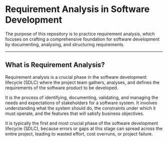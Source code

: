 # Requirement Analysis in Software Development
The purpose of this repository is to practice requirement analysis, which focuses on crafting a comprehensive foundation for software development by documenting, analysing, and structuring requirements.

---

## What is Requirement Analysis?
Requirement analysis is a crucial phase in the software development lifecycle (SDLC) where the project team gathers, analyses, and defines the requirements of the software product to be developed.

It is the process of identifying, documenting, validating, and managing the needs and expectations of stakeholders for a software system. It involves understanding what the system should do, the constraints under which it must operate, and the features that will satisfy business objectives.

It is typically the first and most crucial phase of the software development lifecycle (SDLC), because errors or gaps at this stage can spread across the entire project, leading to wasted effort, cost overruns, or project failure.
